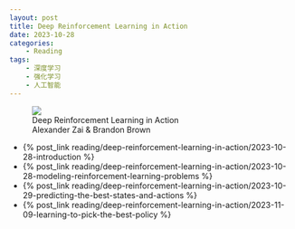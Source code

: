 ```yaml
---
layout: post
title: Deep Reinforcement Learning in Action
date: 2023-10-28
categories:
    - Reading
tags:
    - 深度学习
    - 强化学习
    - 人工智能
---
```


<figure class="book-cover">
  <img src="/assets/images/books/deep-reinforcement-learning-in-action.png" />
  <figcaption>
    Deep Reinforcement Learning in Action
    <br />
    <span class="book-authors">Alexander Zai & Brandon Brown</span>
  </figcaption>
</figure>

- {% post_link reading/deep-reinforcement-learning-in-action/2023-10-28-introduction %}
- {% post_link reading/deep-reinforcement-learning-in-action/2023-10-28-modeling-reinforcement-learning-problems %}
- {% post_link reading/deep-reinforcement-learning-in-action/2023-10-29-predicting-the-best-states-and-actions %}
- {% post_link reading/deep-reinforcement-learning-in-action/2023-11-09-learning-to-pick-the-best-policy %}